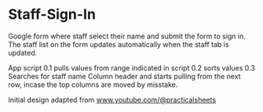 # Staff-Sign-In
Google form where staff select their name and submit the form to sign in.
The staff list on the form updates automatically when the staff tab is updated.

App script
0.1 pulls values from range indicated in script
0.2 sorts values
0.3 Searches for staff name Column header and starts pulling from the next row, incase the top columns are moved by misstake.

Initial design adapted from www.youtube.com/@practicalsheets
